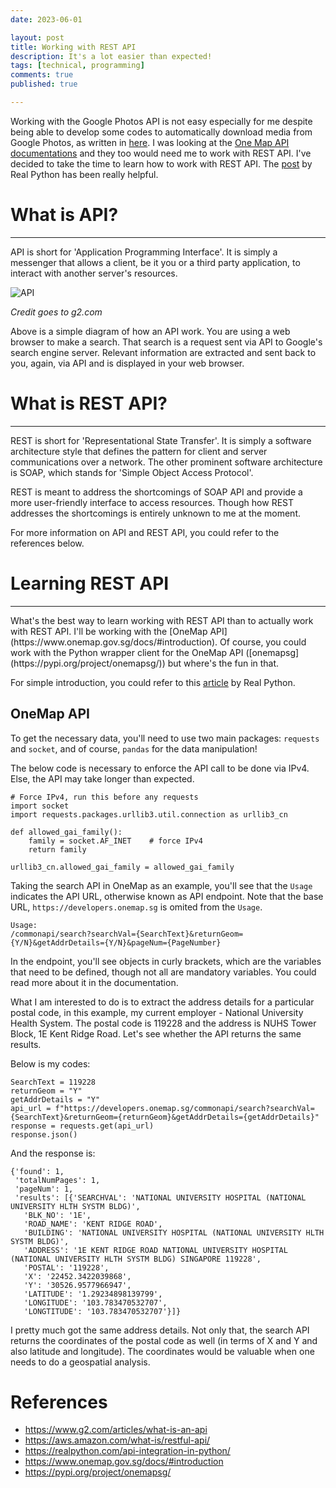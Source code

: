 ```yaml
---
date: 2023-06-01

layout: post
title: Working with REST API
description: It's a lot easier than expected!
tags: [technical, programming]
comments: true
published: true 

---
```


Working with the Google Photos API is not easy especially for me despite being able to develop some codes to automatically download media from Google Photos, as written in [here](https://brandonyongys.github.io/blog/2023/google-photos-download/). I was looking at the [One Map API documentations](https://www.onemap.gov.sg/docs/) and they too would need me to work with REST API. I've decided to take the time to learn how to work with REST API. The [post](https://realpython.com/api-integration-in-python/) by Real Python has been really helpful. 

# What is API? 
<hr>

API is short for 'Application Programming Interface'. It is simply a messenger that allows a client, be it you or a third party application, to interact with another server's resources. 

![API](https://learn.g2.com/hubfs/G2CM_FI167_Learn_Article_Images_%5BAPI%5D_Infographic_V1a.png)

*Credit goes to g2.com*

Above is a simple diagram of how an API work. You are using a web browser to make a search. That search is a request sent via API to Google's search engine server. Relevant information are extracted and sent back to you, again, via API and is displayed in your web browser. 

# What is REST API? 
<hr>

REST is short for 'Representational State Transfer'. It is simply a software architecture style that defines the pattern for client and server communications over a network. The other prominent software architecture is SOAP, which stands for 'Simple Object Access Protocol'. 

REST is meant to address the shortcomings of SOAP API and provide a more user-friendly interface to access resources. Though how REST addresses the shortcomings is entirely unknown to me at the moment. 

For more information on API and REST API, you could refer to the references below.

# Learning REST API
<hr>
What's the best way to learn working with REST API than to actually work with REST API. I'll be working with the [OneMap API](https://www.onemap.gov.sg/docs/#introduction). Of course, you could work with the Python wrapper client for the OneMap API ([onemapsg](https://pypi.org/project/onemapsg/)) but where's the fun in that.


For simple introduction, you could refer to this [article](https://realpython.com/api-integration-in-python/) by Real Python.

## OneMap API
To get the necessary data, you'll need to use two main packages: `requests` and `socket`, and of course, `pandas` for the data manipulation!

The below code is necessary to enforce the API call to be done via IPv4. Else, the API may take longer than expected.
~~~
# Force IPv4, run this before any requests
import socket
import requests.packages.urllib3.util.connection as urllib3_cn
 
def allowed_gai_family():
    family = socket.AF_INET    # force IPv4
    return family
 
urllib3_cn.allowed_gai_family = allowed_gai_family

~~~

Taking the search API in OneMap as an example, you'll see that the `Usage` indicates the API URL, otherwise known as API endpoint. Note that the base URL, `https://developers.onemap.sg` is omited from the `Usage`.
~~~
Usage:
/commonapi/search?searchVal={SearchText}&returnGeom={Y/N}&getAddrDetails={Y/N}&pageNum={PageNumber}
~~~
In the endpoint, you'll see objects in curly brackets, which are the variables that need to be defined, though not all are mandatory variables. You could read more about it in the documentation.


What I am interested to do is to extract the address details for a particular postal code, in this example, my current employer - National University Health System. The postal code is 119228 and the address is NUHS Tower Block, 1E Kent Ridge Road. Let's see whether the API returns the same results.

Below is my codes:
~~~
SearchText = 119228
returnGeom = "Y"
getAddrDetails = "Y"
api_url = f"https://developers.onemap.sg/commonapi/search?searchVal={SearchText}&returnGeom={returnGeom}&getAddrDetails={getAddrDetails}"
response = requests.get(api_url)
response.json()
~~~

And the response is:
~~~
{'found': 1,
 'totalNumPages': 1,
 'pageNum': 1,
 'results': [{'SEARCHVAL': 'NATIONAL UNIVERSITY HOSPITAL (NATIONAL UNIVERSITY HLTH SYSTM BLDG)',
   'BLK_NO': '1E',
   'ROAD_NAME': 'KENT RIDGE ROAD',
   'BUILDING': 'NATIONAL UNIVERSITY HOSPITAL (NATIONAL UNIVERSITY HLTH SYSTM BLDG)',
   'ADDRESS': '1E KENT RIDGE ROAD NATIONAL UNIVERSITY HOSPITAL (NATIONAL UNIVERSITY HLTH SYSTM BLDG) SINGAPORE 119228',
   'POSTAL': '119228',
   'X': '22452.3422039868',
   'Y': '30526.9577966947',
   'LATITUDE': '1.29234898139799',
   'LONGITUDE': '103.783470532707',
   'LONGTITUDE': '103.783470532707'}]}
~~~

I pretty much got the same address details. Not only that, the search API returns the coordinates of the postal code as well (in terms of X and Y and also latitude and longitude). The coordinates would be valuable when one needs to do a geospatial analysis.

# References
* https://www.g2.com/articles/what-is-an-api
* https://aws.amazon.com/what-is/restful-api/
* https://realpython.com/api-integration-in-python/
* https://www.onemap.gov.sg/docs/#introduction
* https://pypi.org/project/onemapsg/
